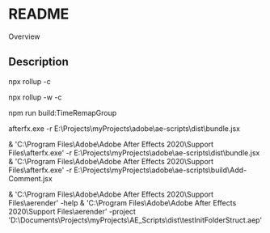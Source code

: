 # README

Overview

## Description

npx rollup -c

npx rollup -w -c

npm run build:TimeRemapGroup

afterfx.exe -r E:\Projects\myProjects\adobe\ae-scripts\dist\bundle.jsx

& 'C:\Program Files\Adobe\Adobe After Effects 2020\Support Files\afterfx.exe' -r E:\Projects\myProjects\adobe\ae-scripts\dist\bundle.jsx
& 'C:\Program Files\Adobe\Adobe After Effects 2020\Support Files\afterfx.exe' -r E:\Projects\myProjects\adobe\ae-scripts\build\Add-Comment.jsx

& 'C:\Program Files\Adobe\Adobe After Effects 2020\Support Files\aerender' -help
& 'C:\Program Files\Adobe\Adobe After Effects 2020\Support Files\aerender' -project 'D:\Documents\Projects\myProjects\AE_Scripts\dist\testInitFolderStruct.aep'
